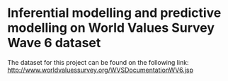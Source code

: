 # Inferential modelling and predictive modelling on World Values Survey Wave 6 dataset

The dataset for this project can be found on the following link:
http://www.worldvaluessurvey.org/WVSDocumentationWV6.jsp
